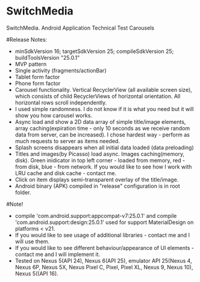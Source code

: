 # SwitchMedia
SwitchMedia. Android Application Technical Test Carousels

#Release Notes:
* minSdkVersion 16; targetSdkVersion 25; compileSdkVersion 25; buildToolsVersion "25.0.1"
* MVP pattern
* Single activity (fragments/actionBar)
* Tablet form factor
* Phone form factor
* Carousel functionality. Vertical RecyclerView (all available screen size), which consists of child RecyclerViews of horizontal orientation. All horizontal rows scroll independently.
* I used simple randomness. I do not know if it is what you need but it will show you how carousel works.
* Async load and show a 2D data array of simple title/image elements, array caching(expiration time - only 10 seconds as we receive random data from server, can be increased). I chose hardest way - perform as much requests to server as items needed.
* Splash screens disappears when all initial data loaded (data preloading)
* Titles and images(by Picasso) load async. Images caching(memory, disk). Green inidicator in top left corner - loaded from memory, red - from disk, blue - from network. If you would like to see how I work with LRU cache and disk cache - contact me.
* Click on item displays semi-transparent overlay of the title/image.
* Android binary (APK) compiled in "release" configuration is in root folder.

#Note! 
* compile 'com.android.support:appcompat-v7:25.0.1' and compile 'com.android.support:design:25.0.1' used for support MaterialDesign on platforms < v21.
* If you would like to see usage of additional libraries - contact me and I will use them.
* If you would like to see different behaviour/appearance of UI elements - contact me and I will implement it.
* Tested on Nexus 5(API 24), Nexus 6(API 25), emulator API 25(Nexus 4, Nexus 6P, Nexus 5X, Nexus Pixel C, Pixel, Pixel XL, Nexus 9, Nexus 10), Nexus 5((API 16).
